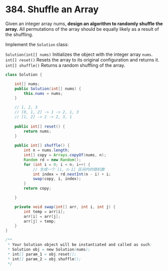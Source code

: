 # 384. Shuffle an Array

Given an integer array nums, **design an algorithm to randomly shuffle the array.** All permutations of the array should be equally likely as a result of the shuffling.            

Implement the `Solution` class:       

`Solution(int[] nums)` Initializes the object with the integer array `nums`.          
`int[] reset()` Resets the array to its original configuration and returns it.            
`int[] shuffle()` Returns a random shuffling of the array.            

```java
class Solution {

    int[] nums;
    public Solution(int[] nums) {
        this.nums = nums;
    }

    // 1, 2, 3
    // [0, 1, 2] -> 1 -> 2, 1, 3
    // [1, 2] -> 2 -> 2, 3, 1
    
    public int[] reset() {
        return nums;
    }
    
    public int[] shuffle() {
        int n = nums.length;
        int[] copy = Arrays.copyOf(nums, n);
        Random rd = new Random();
        for (int i = 0; i < n; i++) {
            // 生成一个 [i, n-1] 区间内的随机数
            int index = rd.nextInt(n - i) + i;
            swap(copy, i, index);
        }
        return copy;

    }

    private void swap(int[] arr, int i, int j) {
        int temp = arr[i];
        arr[i] = arr[j];
        arr[j] = temp;
    }
}

/**
 * Your Solution object will be instantiated and called as such:
 * Solution obj = new Solution(nums);
 * int[] param_1 = obj.reset();
 * int[] param_2 = obj.shuffle();
 */

```